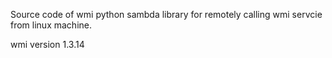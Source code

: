 Source code of wmi python sambda library for remotely calling wmi servcie from linux machine.

wmi version 1.3.14
